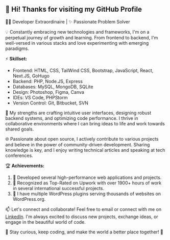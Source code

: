 ## 👋 Hi! Thanks for visiting my GitHub Profile

👨‍💻 Developer Extraordinaire | ✨ Passionate Problem Solver

💡 Constantly embracing new technologies and frameworks, I'm on a perpetual journey of growth and learning. From frontend to backend, I'm well-versed in various stacks and love experimenting with emerging paradigms.

⚡️ **Skillset:**
- Frontend: HTML, CSS, TailWind CSS, Bootstrap, JavaScript, React, Next.JS, GoHugo
- Backend: PHP, Node.JS, Express
- Databases: MySQL, MongoDB, SQLite
- Design: Photoshop, Figma, Canva
- IDEs: VS Code, PHPStorm
- Version Control: Git, Bitbucket, SVN

💪 My strengths are crafting intuitive user interfaces, designing robust backend systems, and optimizing code performance. I thrive in collaborative environments where I can bring ideas to life and work towards shared goals.

🌐 Passionate about open source, I actively contribute to various projects and believe in the power of community-driven development. Sharing knowledge is key, and I enjoy writing technical articles and speaking at tech conferences.

🏆 **Achievements:**
1. 🥇 Developed several high-performance web applications and projects.
2. 🥈 Recognized as Top-Rated on Upwork with over 1900+ hours of work in several international successful projects.
3. 🥉 I have multiple WordPress plugins serving thousands of websites on WordPress.org.

📫 Let's connect and collaborate! Feel free to email or connect with me on [LinkedIn](https://www.linkedin.com/in/usman-ali-qureshi-3664717a/). I'm always excited to discuss new projects, exchange ideas, or engage in the beautiful world of code.

🌟 Stay curious, keep coding, and make the world a better place together! 🚀
